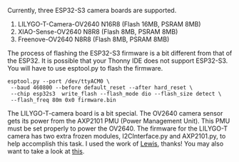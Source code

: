 
Currently, three ESP32-S3 camera boards are supported.

1. LILYGO-T-Camera-OV2640 N16R8 (Flash 16MB, PSRAM 8MB) 
2. XIAO-Sense-OV2640 N8R8 (Flash 8MB, PSRAM 8MB)
3. Freenove-OV2640 N8R8 (Flash 8MB, PSRAM 8MB)

The process of flashing the ESP32-S3 firmware is a bit different from that of the ESP32. It is possible that your Thonny IDE does not support ESP32-S3. You will have to use esptool.py to flash the firmware.

```
esptool.py --port /dev/ttyACM0 \
 --baud 460800 --before default_reset --after hard_reset \
 --chip esp32s3  write_flash --flash_mode dio --flash_size detect \
 --flash_freq 80m 0x0 firmware.bin

```

The LILYGO-T-camera board is a bit special. The OV2640 camera sensor gets its power from the AXP2101 PMU (Power Management Unit). This PMU must be set properly to power the OV2640. The firmware for the LILYGO-T camera has two extra frozen modules, I2CInterface.py and AXP2101.py, to help accomplish this task. I used the work of [Lewis](https://github.com/lewisxhe/XPowersLib/tree/master), thanks! You may also want to take a look at [this](https://github.com/Xinyuan-LilyGO/LilyGo-Cam-ESP32S3/tree/master).


